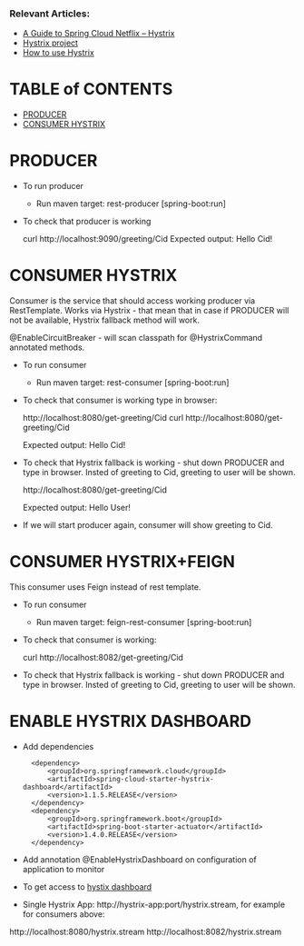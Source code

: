 ### Relevant Articles:
- [A Guide to Spring Cloud Netflix – Hystrix](http://www.baeldung.com/spring-cloud-netflix-hystrix)
- [Hystrix project](https://github.com/Netflix/Hystrix)
- [How to use Hystrix](https://github.com/Netflix/Hystrix/wiki/How-To-Use)

# TABLE of CONTENTS
* [PRODUCER](#PRODUCER)
* [CONSUMER HYSTRIX](#CONSUMER_HYSTRIX)

# <a name="#PRODUCER"/> PRODUCER
* To run producer
    - Run maven target: rest-producer [spring-boot:run]
* To check that producer is working


    curl http://localhost:9090/greeting/Cid
        Expected output:
    Hello Cid!

# <a name="#CONSUMER_HYSTRIX"/> CONSUMER HYSTRIX
Consumer is the service that should access working producer via RestTemplate. Works via Hystrix - that
mean that in case if PRODUCER will not be available, Hystrix fallback method will work.

@EnableCircuitBreaker - will scan classpath for @HystrixCommand annotated methods.

* To run consumer
    - Run maven target: rest-consumer [spring-boot:run]
* To check that consumer is working type in browser:



    http://localhost:8080/get-greeting/Cid
    curl http://localhost:8080/get-greeting/Cid

    Expected output:
    Hello Cid!
* To check that Hystrix fallback is working - shut down PRODUCER and type in browser. Insted of greeting to Cid,
greeting to user will be shown.


    http://localhost:8080/get-greeting/Cid

    Expected output:
    Hello User!
* If we will start producer again, consumer will show greeting to Cid.

# CONSUMER HYSTRIX+FEIGN
This consumer uses Feign instead of rest template.
* To run consumer
    - Run maven target: feign-rest-consumer [spring-boot:run]
* To check that consumer is working:


    curl http://localhost:8082/get-greeting/Cid
* To check that Hystrix fallback is working - shut down PRODUCER and type in browser. Insted of greeting to Cid,
greeting to user will be shown.


# ENABLE HYSTRIX DASHBOARD
* Add dependencies


        <dependency>
            <groupId>org.springframework.cloud</groupId>
            <artifactId>spring-cloud-starter-hystrix-dashboard</artifactId>
            <version>1.1.5.RELEASE</version>
        </dependency>
        <dependency>
            <groupId>org.springframework.boot</groupId>
            <artifactId>spring-boot-starter-actuator</artifactId>
            <version>1.4.0.RELEASE</version>
        </dependency>
* Add annotation @EnableHystrixDashboard on configuration of application to monitor
* To get access to [hystix dashboard](http://localhost:8080/hystrix)
* Single Hystrix App: http://hystrix-app:port/hystrix.stream, for example for consumers above:

http://localhost:8080/hystrix.stream
http://localhost:8082/hystrix.stream


